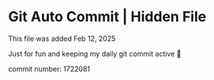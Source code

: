 # Git Auto Commit | Hidden File

This file was added Feb 12, 2025

Just for fun and keeping my daily git commit active 🤪

commit number: 1722081
